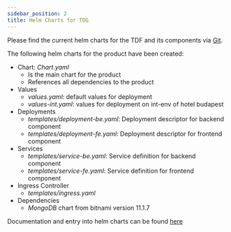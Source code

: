 ```yaml
---
sidebar_position: 2
title: Helm Charts for TDG
---
```


Please find the current helm charts for the TDF and its components via [Git](https://github.com/catenax-ng/product-test-data-generator/tree/main/chart/testdatagenerator).

The following helm charts for the product have been created:

- Chart: *Chart.yaml* 
    - Is the main chart for the product
    - References all dependencies to the product
- Values
    - *values.yaml*: default values for deployment
    - *values-int.yaml*: values for deployment on int-env of hotel budapest
- Deployments
    - *templates/deployment-be.yaml*: Deployment descriptor for backend component
    - *templates/deployment-fe.yaml*: Deployment descriptor for frontend component
- Services
    - *templates/service-be.yaml*: Service definition for backend component
    - *templates/service-fe.yaml*: Service definition for frontend component
- Ingress Controller
    - *templates/ingress.yaml*
- Dependencies
    - *MongoDB* chart from bitnami version 11.1.7

Documentation and entry into helm charts can be found [here](https://helm.sh)